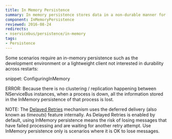 ```yaml
---
title: In Memory Persistence
summary: In memory persistence stores data in a non-durable manner for development time only
component: InMemoryPersistence
reviewed: 2016-08-24
redirects:
- nservicebus/persistence/in-memory
tags:
- Persistence
---
```


Some scenarios require an in-memory persistence such as the development environment or a lightweight client not interested in durability across restarts:

snippet: ConfiguringInMemory

ERROR: Because there is no clustering / replication happening between NServiceBus instances, when a process is down, all the information stored in the InMemory persistence of that process is lost.

NOTE: The [Delayed Retries](/nservicebus/recoverability/#delayed-retries) mechanism uses the deferred delivery (also known as *timeouts*) feature internally. As Delayed Retries is enabled by default, using InMemory persistence means the risk of losing messages that have failed processing and are waiting for another retry attempt. Use InMemory persistence only is scenarios where it is OK to lose messages.
